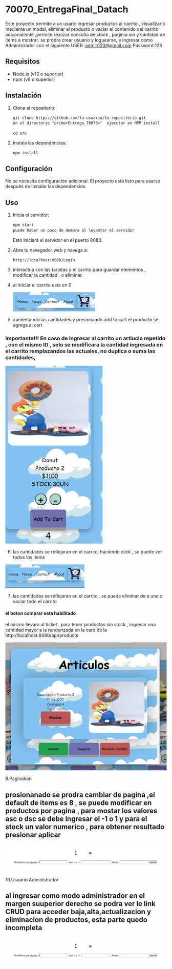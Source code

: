 # 70070_EntregaFinal_Datach


Este proyecto permite a un usario ingresar  productos al carrito , visualizarlo mediante un modal, eliminar el producto o vaciar el contenido del carrito 
adiconalemte ,permite realizar consulta de stock , paginacion y  cantidad de items a mostrar.
se prodra crear usuario y loguearse, e ingresar como Administrador con el siguiente
USER :admin123@gmail.com
Password:123


## Requisitos

- Node.js (v12 o superior)
- npm (v6 o superior)

## Instalación

1. Clona el repositorio:

    ```
    git clone https://github.com/tu-usuario/tu-repositorio.git
    en el directorio "primerEntrega_70070>"  ejecutar en NPM install
    
    cd src
    ```

2. Instala las dependencias:

    ```bash
    npm install
    ```

## Configuración

No se necesita configuración adicional. El proyecto está listo para usarse después de instalar las dependencias.

## Uso

1. Inicia el servidor:

    ```bash
    npm start
    puede haber un poco de demora al levantar el servidor
    ```

    Esto iniciará el servidor en el puerto 8080.

2. Abre tu navegador web y navega a:

    ```
    http://localhost:8080/Login
    ```


3. interactua con las tarjetas y el carrito para  guardar elementos , modificar la cantidad , o eliminar.


4. al iniciar el carrito esta en 0

   ![carrito vacio al iniciar la app](src/public/img/carrito_vacio.png)
   
5. aumentando las cantidades y presionando add to cart el producto se agrega al cart
  ### Importante!!! En caso de ingresar al carrito un artiuclo repetido , con el mismo ID , solo se modificara la cantidad ingresada en el carrito remplazandos las actuales, no duplica o suma las cantidades, 
   
  ![card en 0 ](src/public/img/card_elemetos.png)

6. las cantidades se reflejaran en el carrito, haciendo click , se puede ver todos los items

  ![carrtio con items ](src/public/img/carrito_con_items.png)

7. las cantidades se reflejaran en el carrito , se puede eliminar de a uno o vaciar todo el carrito
   
 #### el boton comprar esta habilitado
 el mismo llevara al ticket , para tener productos sin stock , ingresar una cantidad mayor a la renderizada en la card de la http://localhost:8080/api/products

   
  ![modal con itesms ](src/public/img/modal.png) 

8.Pagination
## prosionanado se prodra cambiar de pagina ,el default de items es 8 , se puede modificar en productos por pagina , para mostar los valores asc o dsc se debe ingresar el -1 o 1 y para el stock un valor numerico , para obtener resultado presionar aplicar
![pagination ](src/public/img/pagination.png) 

10.Usuario Administrador
## al ingresar como modo administrador en el margen suuperior derecho se podra ver le link CRUD para acceder baja,alta,actualizacion y eliminacion de productos, esta parte quedo incompleta
![pagination ](src/public/img/pagination.png) 




   




